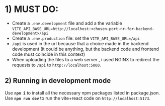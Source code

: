 <h1>1) MUST DO:</h1>

- Create a `.env.development` file and add a the variable `VITE_API_BASE_URL=http://localhost:<chosen-port-nr-for-backend-development>/api`
- Create a `.env.production` file: set the `VITE_API_BASE_URL=/api`
- `/api` is used in the url because that a choice made in the backend development (it could be anything, but the backend code and frontend code must coincide in this context)
- When uploading the files to a web server , i used NGINX to redirect the requests to `/api` to `http://localhost:5000`.

<h2>2) Running in development mode</h2>

Use **`npm i`** to install all the necessary npm packages listed in package.json.<br>
Use **`npm run dev`** to run the vite+react code on `http://localhost:5173`.